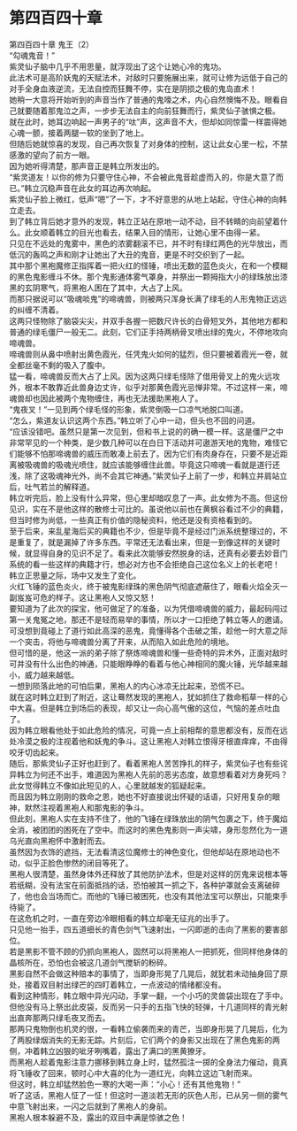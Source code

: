 # 第四百四十章

第四百四十章 鬼王（2）\
“勾魂鬼音！”\
紫灵仙子脑中几乎不用思量，就浮现出了这个让她心冷的鬼功。\
此法术可是高阶妖鬼的天赋法术，对敌时只要施展出来，就可让修为远低于自己的对手全身血液逆流，无法自控而狂舞不停，实在是阴损之极的鬼岛直术！\
她稍一大意将开始听到的声音当作了普通的鬼嚎之术，内心自然懊悔不及。眼看自己就要随着那鬼泣之声，一步步无法自主的向前狂舞而行，紫灵仙子骇惧之极。\
就在此时，她耳边响起一声男子的“呔”声，这声音不大，但却如同惊雷一样震得她心魂一颤，接着两腿一软的坐到了地上。\
但随后她就惊喜的发现，自己再次恢复了对身体的控制，这让此女心里一松，不禁感激的望向了前方一眼。\
因为她听得清楚，那声音正是韩立所发出的。\
“紫灵道友！以你的修为只要守住心神，不会被此鬼音趁虚而入的，你是大意了而已。”韩立沉稳声音在此女的耳边再次响起。\
紫灵仙子脸上微红，低声“嗯”了一下，才不好意思的从地上站起，守住心神的向韩立走去。\
到了韩立背后她才意外的发现，韩立正站在原地一动不动，目不转睛的向前望着什么。此女顺着韩立的目光也看去，结果入目的情形，让她心里不由得一紧。\
只见在不远处的鬼雾中，黑色的浓雾翻滚不已，并不时有绿红两色的光华放出，而低沉的轰鸣之声和刚才让她出了大丑的鬼音，更是不时交织到了一起。\
其中那个黑袍魔修正指挥着一把火红的怪锤，喷出无数的蓝色炎火，在和一个模糊的黑色鬼影缠斗不休。那个鬼影通体雾气罩身，并祭出一颗拇指大小的绿珠放出漆黑的玄阴寒气，将黑袍人困在了其中，大占了上风。\
而那只据说可以“吸魂啖鬼”的啼魂兽，则被两只浑身长满了绿毛的人形鬼物正远远的纠缠不清着。\
这两只怪物除了脑袋尖尖，并双手各握一把数尺许长的白骨短叉外，其他地方都和普通的绿毛僵尸一般无二。此刻，它们正手持两柄骨叉喷出绿的鬼火，不停地攻向啼魂兽。\
啼魂兽则从鼻中喷射出黄色霞光，任凭鬼火如何的猛烈，但只要被着霞光一卷，就全都丝毫不剩的吸入了腹中。\
猛一看，啼魂兽反而大占了上风。因为这两只绿毛怪除了借用骨叉上的鬼火远攻外，根本不敢靠近此兽身边丈许，似乎对那黄色霞光忌惮非常。不过这样一来，啼魂兽却也因此被两个鬼物缠住，再也无法援助黑袍人了。\
“鬼夜叉！”一见到两个绿毛怪的形象，紫灵倒吸一口凉气地脱口叫道。\
“怎么，紫道友认识这两个东西。”韩立听了心中一动，但头也不回的问道。\
“应该没错吧。虽然只是第一次见到，但和书上说的的确一模一样。这是僵尸之中非常罕见的一个种类，是少数几种可以在白日下活动并可遨游天地的鬼物，难怪它们能够不怕那啼魂兽的威压而敢凑上前去了。因为它们有肉身存在，只要不是近距离被吸魂兽的吸魂光喷住，就应该能够缠住此兽。毕竟这只啼魂一看就是道行还浅，除了这吸魂神光外，尚不会其它神通。”紫灵仙子上前了一步，和韩立并肩站立后，吐气若兰的解释道。\
韩立听完后，脸上没有什么异常，但心里却暗叹息了一声。此女修为不高。但这份见识，实在不是他这样的散修士可比的。虽说他以前也在黄枫谷看过不少的典籍，但当时修为尚低，一些真正有价值的隐秘资料，他还是没有资格看到的。\
至于后来，来乱星海后买的典籍也不少，但是毕竟不是经过门派系统整理过的，不是重复了，就是漏掉了许多东西。平常还无法看出来，但是一到像这样的关键时候，就显得自身的见识不足了。看来此次能够安然脱身的话，还真有必要去妙音门系统的看一些这样的典籍才行，想必对方也不会拒绝自己这位名义上的长老吧！\
韩立正思量之际，场中又发生了变化。\
火红飞锤的蓝色炎火，终于被鬼影绿珠的黑色阴气彻底遮蔽住了，眼看火焰全灭一副岌岌可危的样子。这让黑袍人又惊又怒！\
要知道为了此次的探宝，他可做足了的准备，以为凭借啼魂兽的威力，最起码闯过第一关鬼冤之地，那还不是轻而易举的事情，所以才一口拒绝了韩立等人的邀请。可没想到竟碰上了道行如此高深的恶鬼，竟懂得各个击破之策，趁他一时大意之际一个突击，将他与啼魂兽分离了开来，从而陷入如此危险的境地。\
但可惜的是，他这一派的弟子除了祭炼啼魂兽和懂一些奇特的异术外，正面对敌时可并没有什么出色的神通，只能眼睁睁的看着与他心神相同的魔火锤，光华越来越小，威力越来越低。\
一想到陨落此地的可怕后果，黑袍人的内心冰凉无比起来，恐慌不已。\
就在这时韩立赶到了附近，这让蓦然发现的黑袍人，犹如抓住了救命稻草一样的心中大喜。但是韩立到场后的表现，却又让一向心高气傲的这位，气恼的差点吐血了。\
因为韩立眼看他处于如此危险的情况，可竟一点上前相帮的意思都没有，反而在远处冷漠之极的注视着他和妖鬼的争斗。这让黑袍人对韩立恨得牙根直痒痒，不由得咬牙切齿起来。\
随后，那紫灵仙子正好也赶到了。看着黑袍人苦苦挣扎的样子，紫灵仙子也有些诧异韩立为何还不出手，难道因为黑袍人先前的恶劣态度，故意想看着对方身死吗？\
此女觉得韩立不像如此短见的人，心里就越发的狐疑起来。\
而且因为韩立刚刚的救命之恩，她也不好直接说出怀疑的话语，只好用复杂的眼神，默然注视着黑袍人和那鬼影的争斗。\
但此刻，黑袍人实在支持不住了，他的飞锤在绿珠放出的阴气包裹之下，终于魔焰全消，被团团的困死在了空中。而这时的黑色鬼影则一声尖啸，身形忽然化为一道乌光直向黑袍怀中激射而去。\
虽然因为衣饰的遮挡，无法看清这位魔修士的神色变化，但他却站在原地动也不动，似乎正脸色惨然的闭目等死了。\
黑袍人很清楚，虽然身体外还释放了其他防护法术，但是对这样的厉鬼来说根本等若纸糊，没有法宝在前面抵挡的话，恐怕被其一抓之下，各种护罩就会支离破碎了，他也会当场而亡。而他的飞锤已被困死，也没有其他法宝可以祭出，只能束手待毙了。\
在这危机之时，一直在旁边冷眼相看的韩立却毫无征兆的出手了。\
只见他一抬手，四五道细长的青色剑气飞速射出，一闪即逝的击向了黑影的要害部位。\
若是黑影不管不顾的仍抓向黑袍人，固然可以将黑袍人一把抓死，但同样他身体的晶核所在，恐怕也会被这几道剑气搅斩的粉碎。\
黑影自然不会做这种赔本的事情了，当即身形晃了几晃后，就犹若未动抽身回了原处，接着双目射出绿芒的四盯着韩立，一点波动的情绪都没有。\
看到这种情形，韩立眼中异光闪动，手掌一翻，一个小巧的灵兽袋出现在了手中。\
但他没有马上祭出此皮袋，反而另一只手的五指飞快的轻弹，十几道同样的青光射出直奔那两只绿毛夜叉而去。\
那两只鬼物倒也机灵的很，一看韩立偷袭而来的青芒，当即身形晃了几晃后，化为了两股绿烟消失的无影无踪。片刻后，它们两个的身影又出现在了黑色鬼影的两侧，冲着韩立凶狠的呲牙咧嘴着，露出了满口的黑黄獠牙。\
而黑袍人趁着鬼影注意力挪移到韩立身上时，猛然孤注一掷的全身法力催动，竟真将飞锤收了回来，顿时心中大喜的化为一道红光，向韩立这边飞射而来。\
但这时，韩立却猛然脸色一寒的大喝一声：“小心！还有其他鬼物！”\
听了这话，黑袍人怔了一怔！但这时一道淡若无形的灰色人形，已从另一侧的雾气中意飞射出来，一闪之后就到了黑袍人的身前。\
黑袍人根本躲避不及，露出的双目中满是惊骇之色！
